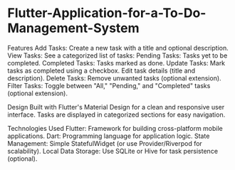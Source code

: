 # Flutter-Application-for-a-To-Do-Management-System

Features
Add Tasks: Create a new task with a title and optional description.
View Tasks: See a categorized list of tasks:
Pending Tasks: Tasks yet to be completed.
Completed Tasks: Tasks marked as done.
Update Tasks:
Mark tasks as completed using a checkbox.
Edit task details (title and description).
Delete Tasks: Remove unwanted tasks (optional extension).
Filter Tasks: Toggle between "All," "Pending," and "Completed" tasks (optional extension).

 Design
Built with Flutter's Material Design for a clean and responsive user interface.
Tasks are displayed in categorized sections for easy navigation.

Technologies Used
Flutter: Framework for building cross-platform mobile applications.
Dart: Programming language for application logic.
State Management: Simple StatefulWidget (or use Provider/Riverpod for scalability).
Local Data Storage: Use SQLite or Hive for task persistence (optional).
